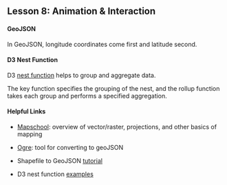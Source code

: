 ## Lesson 8: Animation & Interaction

#### GeoJSON

In GeoJSON, longitude coordinates come first and latitude second.

#### D3 Nest Function

D3 [nest function](https://github.com/d3/d3-collection/blob/v1.0.7/README.md#nest) helps to group and aggregate data.

The key function specifies the grouping of the nest, and the rollup function takes each group and performs a specified aggregation.

#### Helpful Links

* [Mapschool](https://mapschool.io): overview of vector/raster, projections, and other basics of mapping

* [Ogre](http://ogre.adc4gis.com): tool for converting to geoJSON

* Shapefile to GeoJSON [tutorial](https://ben.balter.com/2013/06/26/how-to-convert-shapefiles-to-geojson-for-use-on-github/)

* D3 nest function [examples](http://bl.ocks.org/phoebebright/raw/3176159/)
